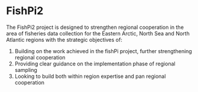 # FishPi2

The FishPi2 project is designed to strengthen regional cooperation in the area of fisheries data collection for the Eastern Arctic, North Sea and North Atlantic regions with the strategic objectives of:

1. Building on the work achieved in the fishPi project, further strengthening regional cooperation
2. Providing clear guidance on the implementation phase of regional sampling
3. Looking to build both within region expertise and pan regional cooperation
